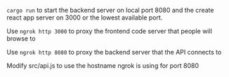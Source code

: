 `cargo run` to start the backend server on local port 8080 and the create react app server on 3000 or the lowest available port.

Use `ngrok http 3000` to proxy the frontend code server that people will browse to

Use `ngrok http 8080` to proxy the backend server that the API connects to

Modify src/api.js to use the hostname ngrok is using for port 8080
